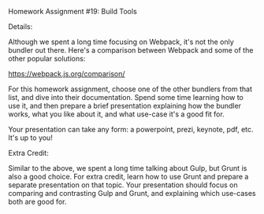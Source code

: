 Homework Assignment #19: Build Tools

Details:
 
Although we spent a long time focusing on Webpack, it's not the only bundler out there. Here's a comparison between Webpack and some of the other popular solutions:

https://webpack.js.org/comparison/

For this homework assignment, choose one of the other bundlers from that list, and dive into their documentation. Spend some time learning how to use it, and then prepare a brief presentation explaining how the bundler works, what you like about it, and what use-case it's a good fit for.

Your presentation can take any form: a powerpoint, prezi, keynote, pdf, etc. It's up to you!

Extra Credit:

Similar to the above, we spent a long time talking about Gulp, but Grunt is also a good choice. For extra credit, learn how to use Grunt and prepare a separate presentation on that topic. Your presentation should focus on comparing and contrasting Gulp and Grunt, and explaining which use-cases both are good for.

